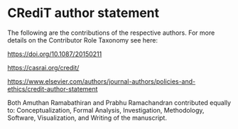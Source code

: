# CRediT author statement

The following are the contributions of the respective authors.
For more details on the Contributor Role Taxonomy see here:

https://doi.org/10.1087/20150211

https://casrai.org/credit/

https://www.elsevier.com/authors/journal-authors/policies-and-ethics/credit-author-statement

Both Amuthan Ramabathiran and Prabhu Ramachandran contributed equally to:
Conceptualization, Formal Analysis, Investigation, Methodology, Software,
Visualization, and Writing of the manuscript.

